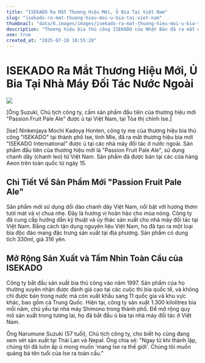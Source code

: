 ```yaml
---
title: "ISEKADO Ra Mắt Thương Hiệu Mới, Ủ Bia Tại Việt Nam"
slug: "isekado-ra-mat-thuong-hieu-moi-u-bia-tai-viet-nam"
thumbnail: "data/6.images/images/isekado-ra-mat-thuong-hieu-moi-u-bia-tai-viet-nam.webp"
description: "Thương hiệu bia thủ công ISEKADO của Nhật Bản đã ra mắt nhãn hiệu mới ISEKADO International, với sản phẩm đầu tiên là bia trái cây Passion Fruit Pale Ale được ủ tại Việt Nam."
use: true
created_at: "2025-07-16 18:55:28"
---
```


# ISEKADO Ra Mắt Thương Hiệu Mới, Ủ Bia Tại Nhà Máy Đối Tác Nước Ngoài

![](/images/20250716-00010007-isenp-000-1-view.webp)

[Ông Suzuki, Chủ tịch công ty, cầm sản phẩm đầu tiên của thương hiệu mới "Passion Fruit Pale Ale" được ủ tại Việt Nam, tại Tòa thị chính Ise.]

[Ise] Ninkenjaya Mochi Kadoya Honten, công ty mẹ của thương hiệu bia thủ công "ISEKADO" tại thành phố Ise, tỉnh Mie, đã ra mắt thương hiệu bia mới "ISEKADO International" được ủ tại các nhà máy đối tác ở nước ngoài. Sản phẩm đầu tiên của thương hiệu mới là "Passion Fruit Pale Ale", sử dụng chanh dây (chanh leo) từ Việt Nam. Sản phẩm đã được bán tại các cửa hàng Aeon trên toàn quốc từ ngày 15.

## Chi Tiết Về Sản Phẩm Mới "Passion Fruit Pale Ale"

Sản phẩm mới sử dụng dồi dào chanh dây Việt Nam, nổi bật với hương thơm tươi mát và vị chua nhẹ. Đây là hương vị hoàn hảo cho mùa nóng. Công ty đã cung cấp hướng dẫn kỹ thuật và ủy thác sản xuất cho nhà máy đối tác tại Việt Nam. Bằng cách tận dụng nguyên liệu Việt Nam, họ đã tạo ra một loại bia độc đáo mang đặc trưng sản xuất tại địa phương. Sản phẩm có dung tích 330ml, giá 316 yên.

## Mở Rộng Sản Xuất và Tầm Nhìn Toàn Cầu của ISEKADO

Công ty bắt đầu sản xuất bia thủ công vào năm 1997. Sản phẩm của họ thường xuyên nhận được đánh giá cao tại các cuộc thi bia quốc tế, và không chỉ được bán trong nước mà còn xuất khẩu sang 11 quốc gia và khu vực khác, bao gồm cả Trung Quốc. Hiện tại, công ty sản xuất 1.300 kilolitres bia mỗi năm, chủ yếu tại nhà máy Shimono trong thành phố. Để mở rộng quy mô sản xuất trong tương lai, họ đã bắt đầu ủ bia tại nhà máy đối tác ở Việt Nam.

Ông Narumune Suzuki (57 tuổi), Chủ tịch công ty, cho biết họ cũng đang xem xét sản xuất tại Thái Lan và Nepal. Ông chia sẻ: "Ngay từ khi thành lập, chúng tôi đã luôn ấp ủ mong muốn 'mang Ise ra thế giới'. Chúng tôi muốn quảng bá tên tuổi của Ise ra toàn cầu."